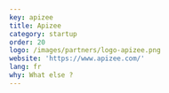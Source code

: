 ```yaml
---
key: apizee
title: Apizee
category: startup
order: 20
logo: /images/partners/logo-apizee.png
website: 'https://www.apizee.com/'
lang: fr
why: What else ?
---
```

